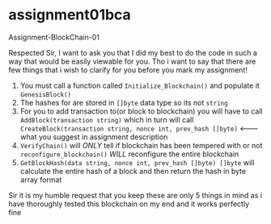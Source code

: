 # assignment01bca
Assignment-BlockChain-01

Respected Sir, I want to ask you that I did my best to do the code in such a way that would be easily viewable for you. 
Tho i want to say that there are few things that i wish to clarify for you before you mark my assignment!

1. You must call a function called `Initialize_Blockchain()` and populate it `GenesisBlock()`
2. The hashes for are stored in `[]byte` data type so its not `string`
3. For you to add transaction to(or block to blockchain) you will have to call `AddBlock(transaction string)` which 
   in turn will call `CreateBlock(transaction string, nonce int, prev_hash []byte)` <--- what you suggest in assignment description
4. `VerifyChain()` will *ONLY* tell if blockchain has been tempered with or not `reconfigure_blockchain()` *WILL* reconfigure the entire blockchain
5. `GetBlockHash(data string, nonce int, prev_hash []byte) []byte` will calculate the entire hash of a block and then return the hash in byte array format

Sir it is my humble request that you keep these are only 5 things in mind as i have thoroughly tested this blockchain on my end and it works perfectly fine 

